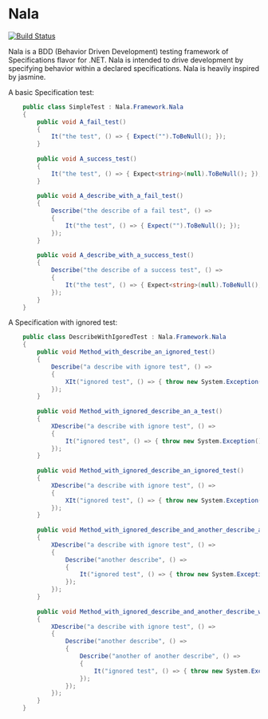 # Nala 

[![Build Status](https://travis-ci.org/seymourpoler/Nala.svg?branch=master)](https://travis-ci.org/seymourpoler/Nala)

Nala is a BDD (Behavior Driven Development) testing framework of Specifications
flavor for .NET. Nala is intended to drive development by specifying behavior within
a declared specifications. Nala is heavily inspired by jasmine.

A basic Specification test:

```csharp
    public class SimpleTest : Nala.Framework.Nala
    {
        public void A_fail_test()
        {
            It("the test", () => { Expect("").ToBeNull(); });
        }
        
        public void A_success_test()
        {
            It("the test", () => { Expect<string>(null).ToBeNull(); });
        }
        
        public void A_describe_with_a_fail_test()
        {
            Describe("the describe of a fail test", () =>
            {
                It("the test", () => { Expect("").ToBeNull(); }); 
            });
        }
        
        public void A_describe_with_a_success_test()
        {
            Describe("the describe of a success test", () =>
            {
                It("the test", () => { Expect<string>(null).ToBeNull(); }); 
            });
        }
    }
```

A Specification with ignored test:

```csharp
    public class DescribeWithIgoredTest : Nala.Framework.Nala
    {
        public void Method_with_describe_an_ignored_test()
        {
            Describe("a describe with ignore test", () =>
            {
                XIt("ignored test", () => { throw new System.Exception(); });
            });
        }
        
        public void Method_with_ignored_describe_an_a_test()
        {
            XDescribe("a describe with ignore test", () =>
            {
                It("ignored test", () => { throw new System.Exception(); });
            });
        }
        
        public void Method_with_ignored_describe_an_ignored_test()
        {
            XDescribe("a describe with ignore test", () =>
            {
                XIt("ignored test", () => { throw new System.Exception(); });
            });
        }
        
        public void Method_with_ignored_describe_and_another_describe_and_a_test()
        {
            XDescribe("a describe with ignore test", () =>
            {
                Describe("another describe", () =>
                {
                    It("ignored test", () => { throw new System.Exception(); }); 
                });
            });
        }
        
        public void Method_with_ignored_describe_and_another_describe_with_another_describe_and_a_test()
        {
            XDescribe("a describe with ignore test", () =>
            {
                Describe("another describe", () =>
                {
                    Describe("another of another describe", () =>
                    {
                        It("ignored test", () => { throw new System.Exception(); }); 
                    }); 
                });
            });
        }
    }
```

